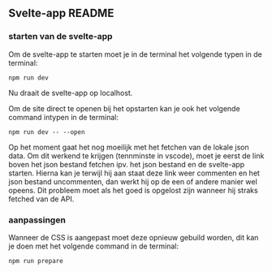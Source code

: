 ## Svelte-app README

### starten van de svelte-app
Om de svelte-app te starten moet je in de terminal het volgende typen in de terminal:
```console
npm run dev
```
Nu draait de svelte-app op localhost.

Om de site direct te openen bij het opstarten kan je ook het volgende command intypen in de terminal:
```console
npm run dev -- --open
```

Op het moment gaat het nog moeilijk met het fetchen van de lokale json data.
Om dit werkend te krijgen (tennminste in vscode), moet je eerst de link boven het json bestand fetchen ipv. het json bestand en de svelte-app starten.
Hierna kan je terwijl hij aan  staat deze link weer commenten en het json bestand uncommenten, dan werkt hij op de een of andere manier wel opeens.
Dit probleem moet als het goed is opgelost zijn wanneer hij straks fetched van de API.

### aanpassingen
Wanneer de CSS is aangepast moet deze opnieuw gebuild worden, dit kan je doen met het volgende command in de terminal:
```console
npm run prepare
```